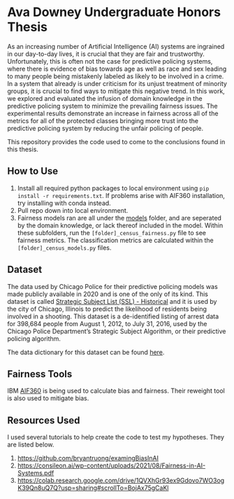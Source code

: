 # Ava Downey Undergraduate Honors Thesis

As an increasing number of Artificial Intelligence (AI) systems are ingrained in our day-to-day lives, it is crucial that they are fair and trustworthy. Unfortunately, this is often not the case for predictive policing systems, where there is evidence of bias towards age as well as race and sex leading to many people being mistakenly labeled as likely to be involved in a crime. In a system that already is under criticism for its unjust treatment of minority groups, it is crucial to find ways to mitigate this negative trend. In this work, we explored and evaluated the infusion of domain knowledge in the predictive policing system to minimize the prevailing fairness issues. The experimental results demonstrate an increase in fairness across all of the metrics for all of the protected classes bringing more trust into the predictive policing system by reducing the unfair policing of people.

This repository provides the code used to come to the conclusions found in this thesis.

## How to Use

1. Install all required python packages to local environment using `pip install -r requirements.txt`. If problems arise with AIF360 installation, try installing with conda instead.
1. Pull repo down into local environment.
1. Fairness models ran are all under the [models](https://github.com/avasdowney/predictive_policing_thesis/tree/master/models) folder, and are seperated by the domain knowledge, or lack thereof included in the model. Within these subfolders, run the `[folder]_census_fairness.py` file to see fairness metrics. The classification metrics are calculated within the `[folder]_census_models.py` files.

## Dataset

The data used by Chicago Police for their predictive policing models was made publicly available in 2020 and is one of the only of its kind. This dataset is called [Strategic Subject List (SSL) - Historical](https://data.cityofchicago.org/Public-Safety/Strategic-Subject-List-Historical/4aki-r3np) and it is used by the city of Chicago, Illinois to predict the likelihood of residents being involved in a shooting. This dataset is a de-identified listing of arrest data for 398,684 people from August 1, 2012, to July 31, 2016, used by the Chicago Police Department’s Strategic Subject Algorithm, or their predictive policing algorithm. 

The data dictionary for this dataset can be found [here](https://www.opendatanetwork.com/dataset/data.cityofchicago.org/4aki-r3np).


## Fairness Tools

IBM [AIF360](https://github.com/Trusted-AI/AIF360/tree/master) is being used to calculate bias and fairness. Their reweight tool is also used to mitigate bias.

## Resources Used

I used several tutorials to help create the code to test my hypotheses. They are listed below.

1. https://github.com/bryantruong/examingBiasInAI
1. https://consileon.ai/wp-content/uploads/2021/08/Fairness-in-AI-Systems.pdf 
1. https://colab.research.google.com/drive/1QVXhGr93ex9Gdovo7WO3ogK39Qn8uQ7Q?usp=sharing#scrollTo=BojAx75gCaKl
